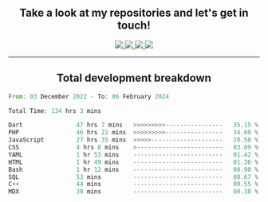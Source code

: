 <h2 align="center">
  Take a look at my repositories and let's get in touch!
</h2>
<p align="center">
  <a href="https://www.instagram.com/rayhanarkan?igsh=MXM3dHhmMTZ3ZWVsaA==">
    <img src="https://img.icons8.com/material-outlined/30/689d6a/instagram.png"/>
  </a>
  <a href="https://www.linkedin.com/in/rayhanarkan/">
    <img src="https://img.icons8.com/material-outlined/30/689d6a/linkedin.png"/>
  </a>
  <a href="">
    <img src="https://img.icons8.com/material-outlined/30/689d6a/geography.png"/>
  </a>
  <a href="mailto:rayhanarkan30@gmail.com">
    <img src="https://img.icons8.com/material-outlined/30/689d6a/email.png"/>
  </a>
</p>

---

<h2 align="center">Total development breakdown</h2>

<p align="center">
<!--START_SECTION:waka-->

```rust
From: 03 December 2022 - To: 06 February 2024

Total Time: 134 hrs 3 mins

Dart               47 hrs 7 mins   >>>>>>>>>----------------   35.15 %
PHP                46 hrs 22 mins  >>>>>>>>>----------------   34.60 %
JavaScript         27 hrs 35 mins  >>>>>--------------------   20.58 %
CSS                4 hrs 8 mins    >------------------------   03.09 %
YAML               1 hr 53 mins    -------------------------   01.42 %
HTML               1 hr 49 mins    -------------------------   01.36 %
Bash               1 hr 12 mins    -------------------------   00.90 %
SQL                53 mins         -------------------------   00.67 %
C++                44 mins         -------------------------   00.55 %
MDX                30 mins         -------------------------   00.38 %
```

<!--END_SECTION:waka-->
</p>
